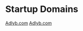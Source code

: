 # Startup Domains

[Adlyb.com](https:/adlyb.com.com)
<a href="http://adlyb.com/GH" target="_blank">Adlyb.com</a>
